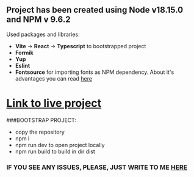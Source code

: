 ## Project has been created using Node v18.15.0 and NPM v 9.6.2

Used packages and libraries:

- **Vite** -> **React** -> **Typescript** to bootstrapped project
- **Formik**
- **Yup**
- **Eslint**
- **Fontsource** for importing fonts as NPM dependency. About it's advantages you can read [here](https://fontsource.org/docs/getting-started/introduction)

# [Link to live project](https://dishes-create-form.netlify.app/)

###BOOTSTRAP PROJECT:

- copy the repository
- npm i
- npm run dev to open project locally
- npm run build to build in dir dist

### IF YOU SEE ANY ISSUES, PLEASE, JUST WRITE TO ME [HERE](mailto:marina.tripetskaya@gmail.com)
